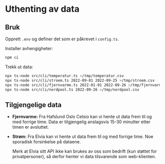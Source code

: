 # Uthenting av data

## Bruk

Opprett `.env` og definer det som er påkrevet i `config.ts`.

Installer avhengigheter:

```bash
npm ci
```

Trekk ut data:

```bash
npx ts-node src/cli/temperatur.ts >/tmp/temperatur.csv
npx ts-node src/cli/stroem.ts 2022-09-01 2022-09-25 >/tmp/stroem.csv
npx ts-node src/cli/fjernvarme.ts 2022-01-01 2022-09-26 >/tmp/fjernvarme.csv
npx ts-node src/cli/nordpool.ts 2022-09-26 >/tmp/nordpool.csv
```

## Tilgjengelige data

- **Fjernvarme:** Fra Hafslund Oslo Celsio kan vi hente ut data frem til og med
  forrige time. Data er tilgjengelig anslagsvis 15-30 minutter etter timen
  er avsluttet.

- **Strøm:** Fra Elvia kan vi hente ut data frem til og med forrige time. Noe sporadisk
  forsinkelse på dataene.

  Merk at Elvia sitt API ikke kan brukes av oss som bedrift (kun støttet
  for privatpersoner), så derfor henter vi data tilsvarende som web-klienten.

